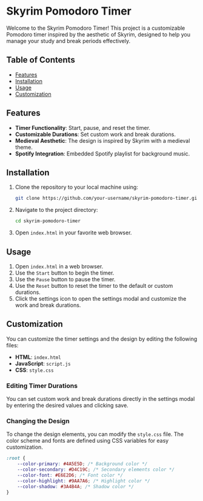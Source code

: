 # Skyrim Pomodoro Timer

Welcome to the Skyrim Pomodoro Timer! This project is a customizable Pomodoro timer inspired by the aesthetic of Skyrim, designed to help you manage your study and break periods effectively. 

## Table of Contents

- [Features](#features)
- [Installation](#installation)
- [Usage](#usage)
- [Customization](#customization)

## Features

- **Timer Functionality**: Start, pause, and reset the timer.
- **Customizable Durations**: Set custom work and break durations.
- **Medieval Aesthetic**: The design is inspired by Skyrim with a medieval theme.
- **Spotify Integration**: Embedded Spotify playlist for background music.

## Installation

1. Clone the repository to your local machine using:
    ```bash
    git clone https://github.com/your-username/skyrim-pomodoro-timer.git
    ```
2. Navigate to the project directory:
    ```bash
    cd skyrim-pomodoro-timer
    ```
3. Open `index.html` in your favorite web browser.

## Usage

1. Open `index.html` in a web browser.
2. Use the `Start` button to begin the timer.
3. Use the `Pause` button to pause the timer.
4. Use the `Reset` button to reset the timer to the default or custom durations.
5. Click the settings icon to open the settings modal and customize the work and break durations.

## Customization

You can customize the timer settings and the design by editing the following files:

- **HTML**: `index.html`
- **JavaScript**: `script.js`
- **CSS**: `style.css`

### Editing Timer Durations

You can set custom work and break durations directly in the settings modal by entering the desired values and clicking save.

### Changing the Design

To change the design elements, you can modify the `style.css` file. The color scheme and fonts are defined using CSS variables for easy customization.

```css
:root {
    --color-primary: #4A5E5D; /* Background color */
    --color-secondary: #D4C19C; /* Secondary elements color */
    --color-font: #E6E2D6; /* Font color */
    --color-highlight: #9AA7A6; /* Highlight color */
    --color-shadow: #3A4B4A; /* Shadow color */
}
